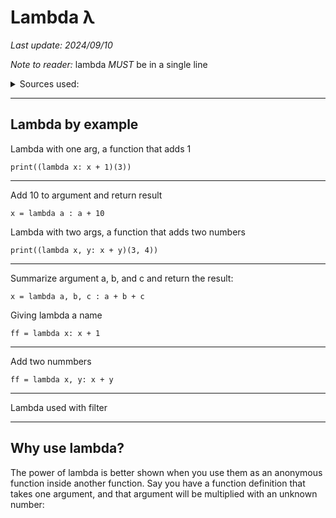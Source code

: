# Lambda λ

*Last update: 2024/09/10*

*Note to reader:* lambda *MUST* be in a single line

<details><summary>Sources used:</summary>
[Xah Lee, Python Tutorial](http://xahlee.info/python/python_lambda.html), [w3schools](https://www.w3schools.com/python/python_lambda.asp)
</details>

<hr>

## Lambda by example

Lambda with one arg, a function that adds 1

	print((lambda x: x + 1)(3))

<hr>

Add 10 to argument and return result

	x = lambda a : a + 10

Lambda with two args, a function that adds two numbers

	print((lambda x, y: x + y)(3, 4))

<hr>

Summarize argument a, b, and c and return the result:

	x = lambda a, b, c : a + b + c

Giving lambda a name

	ff = lambda x: x + 1

<hr>

Add two nummbers

	ff = lambda x, y: x + y

<hr>

Lambda used with filter

<object data=".txt/lambda_filter1.txt" width="320" height="84"></object>

<hr>

## Why use lambda?

The power of lambda is better shown when you use them as an anonymous function inside another function. Say you have a function definition that takes one argument, and that argument will be multiplied with an unknown number:

<object data=".txt/lambda_doubler.txt" width="225" height="160"></object>
